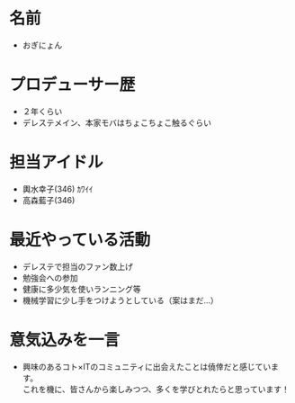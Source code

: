 # 名前

* おぎにょん

# プロデューサー歴

* ２年くらい
* デレステメイン、本家モバはちょこちょこ触るぐらい

# 担当アイドル
* 輿水幸子(346) ｶﾜｲｲ
* 高森藍子(346)

# 最近やっている活動

* デレステで担当のファン数上げ
* 勉強会への参加
* 健康に多少気を使いランニング等
* 機械学習に少し手をつけようとしている（案はまだ...）

# 意気込みを一言

* 興味のあるコト×ITのコミュニティに出会えたことは僥倖だと感じています。
<br>これを機に、皆さんから楽しみつつ、多くを学びとれたらと思っています！